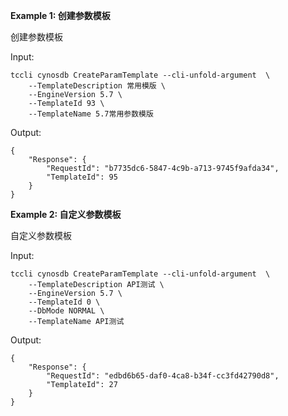 **Example 1: 创建参数模板**

创建参数模板

Input: 

```
tccli cynosdb CreateParamTemplate --cli-unfold-argument  \
    --TemplateDescription 常用模版 \
    --EngineVersion 5.7 \
    --TemplateId 93 \
    --TemplateName 5.7常用参数模版
```

Output: 
```
{
    "Response": {
        "RequestId": "b7735dc6-5847-4c9b-a713-9745f9afda34",
        "TemplateId": 95
    }
}
```

**Example 2: 自定义参数模板**

自定义参数模板

Input: 

```
tccli cynosdb CreateParamTemplate --cli-unfold-argument  \
    --TemplateDescription API测试 \
    --EngineVersion 5.7 \
    --TemplateId 0 \
    --DbMode NORMAL \
    --TemplateName API测试
```

Output: 
```
{
    "Response": {
        "RequestId": "edbd6b65-daf0-4ca8-b34f-cc3fd42790d8",
        "TemplateId": 27
    }
}
```

